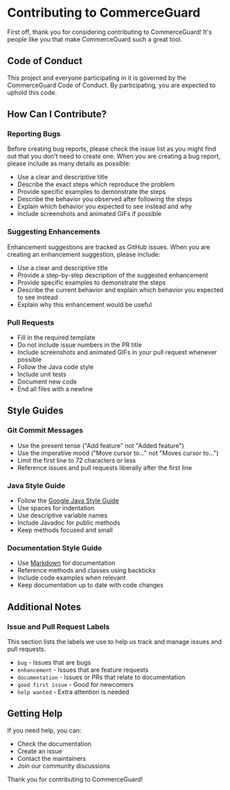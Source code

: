 # Contributing to CommerceGuard

First off, thank you for considering contributing to CommerceGuard! It's people like you that make CommerceGuard such a great tool.

## Code of Conduct

This project and everyone participating in it is governed by the CommerceGuard Code of Conduct. By participating, you are expected to uphold this code.

## How Can I Contribute?

### Reporting Bugs

Before creating bug reports, please check the issue list as you might find out that you don't need to create one. When you are creating a bug report, please include as many details as possible:

* Use a clear and descriptive title
* Describe the exact steps which reproduce the problem
* Provide specific examples to demonstrate the steps
* Describe the behavior you observed after following the steps
* Explain which behavior you expected to see instead and why
* Include screenshots and animated GIFs if possible

### Suggesting Enhancements

Enhancement suggestions are tracked as GitHub issues. When you are creating an enhancement suggestion, please include:

* Use a clear and descriptive title
* Provide a step-by-step description of the suggested enhancement
* Provide specific examples to demonstrate the steps
* Describe the current behavior and explain which behavior you expected to see instead
* Explain why this enhancement would be useful

### Pull Requests

* Fill in the required template
* Do not include issue numbers in the PR title
* Include screenshots and animated GIFs in your pull request whenever possible
* Follow the Java code style
* Include unit tests
* Document new code
* End all files with a newline

## Style Guides

### Git Commit Messages

* Use the present tense ("Add feature" not "Added feature")
* Use the imperative mood ("Move cursor to..." not "Moves cursor to...")
* Limit the first line to 72 characters or less
* Reference issues and pull requests liberally after the first line

### Java Style Guide

* Follow the [Google Java Style Guide](https://google.github.io/styleguide/javaguide.html)
* Use spaces for indentation
* Use descriptive variable names
* Include Javadoc for public methods
* Keep methods focused and small

### Documentation Style Guide

* Use [Markdown](https://guides.github.com/features/mastering-markdown/) for documentation
* Reference methods and classes using backticks
* Include code examples when relevant
* Keep documentation up to date with code changes

## Additional Notes

### Issue and Pull Request Labels

This section lists the labels we use to help us track and manage issues and pull requests.

* `bug` - Issues that are bugs
* `enhancement` - Issues that are feature requests
* `documentation` - Issues or PRs that relate to documentation
* `good first issue` - Good for newcomers
* `help wanted` - Extra attention is needed

## Getting Help

If you need help, you can:

* Check the documentation
* Create an issue
* Contact the maintainers
* Join our community discussions

Thank you for contributing to CommerceGuard!
